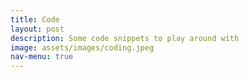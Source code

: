 ```yaml
---
title: Code
layout: post
description: Some code snippets to play around with
image: assets/images/coding.jpeg
nav-menu: true
---
```

